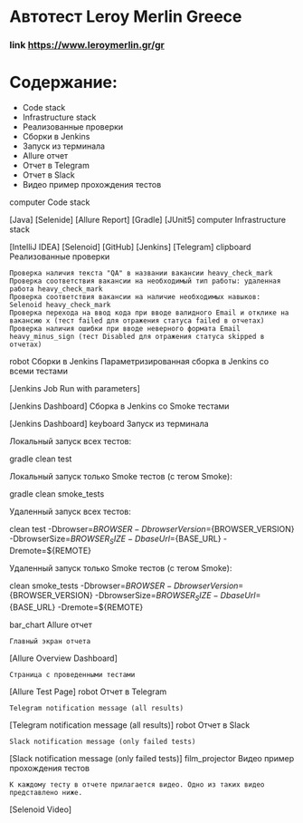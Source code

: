 # Автотест Leroy Merlin Greece
### link https://www.leroymerlin.gr/gr

# Содержание:

   - Code stack
   - Infrastructure stack
   - Реализованные проверки
   - Сборки в Jenkins
   - Запуск из терминала
   - Allure отчет
   - Отчет в Telegram
   - Отчет в Slack
   - Видео пример прохождения тестов

computer Code stack

[Java] [Selenide] [Allure Report] [Gradle] [JUnit5]
computer Infrastructure stack

[IntelliJ IDEA] [Selenoid] [GitHub] [Jenkins] [Telegram]
clipboard Реализованные проверки

    Проверка наличия текста "QA" в названии вакансии heavy_check_mark
    Проверка соответствия вакансии на необходимый тип работы: удаленная работа heavy_check_mark
    Проверка соответствия вакансии на наличие необходимых навыков: Selenoid heavy_check_mark
    Проверка перехода на ввод кода при вводе валидного Email и отклике на вакансию x (тест failed для отражения статуса failed в отчетах)
    Проверка наличия ошибки при вводе неверного формата Email heavy_minus_sign (тест Disabled для отражения статуса skipped в отчетах)

robot Сборки в Jenkins
Параметризированная сборка в Jenkins со всеми тестами

[Jenkins Job Run with parameters]

[Jenkins Dashboard]
Сборка в Jenkins со Smoke тестами

[Jenkins Dashboard]
keyboard Запуск из терминала

Локальный запуск всех тестов:

gradle clean test

Локальный запуск только Smoke тестов (c тегом Smoke):

gradle clean smoke_tests

Удаленный запуск всех тестов:

clean
test
 -Dbrowser=${BROWSER}
 -DbrowserVersion=${BROWSER_VERSION}
 -DbrowserSize=${BROWSER_SIZE}
 -DbaseUrl=${BASE_URL}
 -Dremote=${REMOTE}

Удаленный запуск только Smoke тестов (c тегом Smoke):

clean
smoke_tests
 -Dbrowser=${BROWSER}
 -DbrowserVersion=${BROWSER_VERSION}
 -DbrowserSize=${BROWSER_SIZE}
 -DbaseUrl=${BASE_URL}
 -Dremote=${REMOTE}

bar_chart Allure отчет

    Главный экран отчета

[Allure Overview Dashboard]

    Страница с проведенными тестами

[Allure Test Page]
robot Отчет в Telegram

    Telegram notification message (all results)

[Telegram notification message (all results)]
robot Отчет в Slack

    Slack notification message (only failed tests)

[Slack notification message (only failed tests)]
film_projector Видео пример прохождения тестов

    К каждому тесту в отчете прилагается видео. Одно из таких видео представлено ниже.

[Selenoid Video] 
